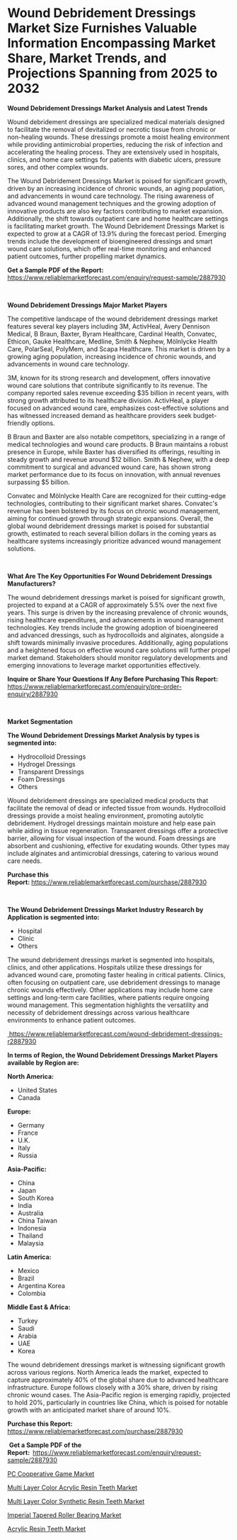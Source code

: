 <p><h1>Wound Debridement Dressings Market Size Furnishes Valuable Information Encompassing Market Share, Market Trends, and Projections Spanning from 2025 to 2032</h1></p><p><strong>Wound Debridement Dressings Market Analysis and Latest Trends</strong></p>
<p><p>Wound debridement dressings are specialized medical materials designed to facilitate the removal of devitalized or necrotic tissue from chronic or non-healing wounds. These dressings promote a moist healing environment while providing antimicrobial properties, reducing the risk of infection and accelerating the healing process. They are extensively used in hospitals, clinics, and home care settings for patients with diabetic ulcers, pressure sores, and other complex wounds.</p><p>The Wound Debridement Dressings Market is poised for significant growth, driven by an increasing incidence of chronic wounds, an aging population, and advancements in wound care technology. The rising awareness of advanced wound management techniques and the growing adoption of innovative products are also key factors contributing to market expansion. Additionally, the shift towards outpatient care and home healthcare settings is facilitating market growth. The Wound Debridement Dressings Market is expected to grow at a CAGR of 13.9% during the forecast period. Emerging trends include the development of bioengineered dressings and smart wound care solutions, which offer real-time monitoring and enhanced patient outcomes, further propelling market dynamics.</p></p>
<p><strong>Get a Sample PDF of the Report:&nbsp;</strong> <a href="https://www.reliablemarketforecast.com/enquiry/request-sample/2887930?utm_campaign=1130&utm_medium=2&utm_source=Github&utm_content=ia&utm_term=14032025&utm_id=wound-debridement-dressings">https://www.reliablemarketforecast.com/enquiry/request-sample/2887930</a></p>
<p>&nbsp;</p>
<p><strong>Wound Debridement Dressings Major Market Players</strong></p>
<p><p>The competitive landscape of the wound debridement dressings market features several key players including 3M, ActivHeal, Avery Dennison Medical, B Braun, Baxter, Byram Healthcare, Cardinal Health, Convatec, Ethicon, Gauke Healthcare, Medline, Smith & Nephew, Mölnlycke Health Care, PolarSeal, PolyMem, and Scapa Healthcare. This market is driven by a growing aging population, increasing incidence of chronic wounds, and advancements in wound care technology.</p><p>3M, known for its strong research and development, offers innovative wound care solutions that contribute significantly to its revenue. The company reported sales revenue exceeding $35 billion in recent years, with strong growth attributed to its healthcare division. ActivHeal, a player focused on advanced wound care, emphasizes cost-effective solutions and has witnessed increased demand as healthcare providers seek budget-friendly options.</p><p>B Braun and Baxter are also notable competitors, specializing in a range of medical technologies and wound care products. B Braun maintains a robust presence in Europe, while Baxter has diversified its offerings, resulting in steady growth and revenue around $12 billion. Smith & Nephew, with a deep commitment to surgical and advanced wound care, has shown strong market performance due to its focus on innovation, with annual revenues surpassing $5 billion.</p><p>Convatec and Mölnlycke Health Care are recognized for their cutting-edge technologies, contributing to their significant market shares. Convatec's revenue has been bolstered by its focus on chronic wound management, aiming for continued growth through strategic expansions. Overall, the global wound debridement dressings market is poised for substantial growth, estimated to reach several billion dollars in the coming years as healthcare systems increasingly prioritize advanced wound management solutions.</p></p>
<p>&nbsp;</p>
<p><strong>What Are The Key Opportunities For Wound Debridement Dressings Manufacturers?</strong></p>
<p><p>The wound debridement dressings market is poised for significant growth, projected to expand at a CAGR of approximately 5.5% over the next five years. This surge is driven by the increasing prevalence of chronic wounds, rising healthcare expenditures, and advancements in wound management technologies. Key trends include the growing adoption of bioengineered and advanced dressings, such as hydrocolloids and alginates, alongside a shift towards minimally invasive procedures. Additionally, aging populations and a heightened focus on effective wound care solutions will further propel market demand. Stakeholders should monitor regulatory developments and emerging innovations to leverage market opportunities effectively.</p></p>
<p><strong>Inquire or Share Your Questions If Any Before Purchasing This Report:</strong> <a href="https://www.reliablemarketforecast.com/enquiry/pre-order-enquiry/2887930?utm_campaign=1130&utm_medium=2&utm_source=Github&utm_content=ia&utm_term=14032025&utm_id=wound-debridement-dressings">https://www.reliablemarketforecast.com/enquiry/pre-order-enquiry/2887930</a></p>
<p>&nbsp;</p>
<p><strong>Market Segmentation</strong></p>
<p><strong>The Wound Debridement Dressings Market Analysis by types is segmented into:</strong></p>
<p><ul><li>Hydrocolloid Dressings</li><li>Hydrogel Dressings</li><li>Transparent Dressings</li><li>Foam Dressings</li><li>Others</li></ul></p>
<p><p>Wound debridement dressings are specialized medical products that facilitate the removal of dead or infected tissue from wounds. Hydrocolloid dressings provide a moist healing environment, promoting autolytic debridement. Hydrogel dressings maintain moisture and help ease pain while aiding in tissue regeneration. Transparent dressings offer a protective barrier, allowing for visual inspection of the wound. Foam dressings are absorbent and cushioning, effective for exudating wounds. Other types may include alginates and antimicrobial dressings, catering to various wound care needs.</p></p>
<p><strong>Purchase this Report:&nbsp;</strong><a href="https://www.reliablemarketforecast.com/purchase/2887930?utm_campaign=1130&utm_medium=2&utm_source=Github&utm_content=ia&utm_term=14032025&utm_id=wound-debridement-dressings">https://www.reliablemarketforecast.com/purchase/2887930</a></p>
<p>&nbsp;</p>
<p><strong>The Wound Debridement Dressings Market Industry Research by Application is segmented into:</strong></p>
<p><ul><li>Hospital</li><li>Clinic</li><li>Others</li></ul></p>
<p><p>The wound debridement dressings market is segmented into hospitals, clinics, and other applications. Hospitals utilize these dressings for advanced wound care, promoting faster healing in critical patients. Clinics, often focusing on outpatient care, use debridement dressings to manage chronic wounds effectively. Other applications may include home care settings and long-term care facilities, where patients require ongoing wound management. This segmentation highlights the versatility and necessity of debridement dressings across various healthcare environments to enhance patient outcomes.</p></p>
<p><a href="https://www.reliablemarketforecast.com/wound-debridement-dressings-r2887930?utm_campaign=1130&utm_medium=2&utm_source=Github&utm_content=ia&utm_term=14032025&utm_id=wound-debridement-dressings">&nbsp;https://www.reliablemarketforecast.com/wound-debridement-dressings-r2887930</a></p>
<p><strong>In terms of Region, the Wound Debridement Dressings Market Players available by Region are:</strong></p>
<p>
    <p> <strong> North America: </strong>
        <ul>
            <li>United States</li>
            <li>Canada</li>
        </ul>
        </p> 
    <p> <strong> Europe: </strong>
        <ul>
            <li>Germany</li>
            <li>France</li>
            <li>U.K.</li>
            <li>Italy</li>
            <li>Russia</li>
        </ul>
        </p> 
    <p> <strong> Asia-Pacific: </strong>
        <ul>
            <li>China</li>
            <li>Japan</li>
            <li>South Korea</li>
            <li>India</li>
            <li>Australia</li>
            <li>China Taiwan</li>
            <li>Indonesia</li>
            <li>Thailand</li>
            <li>Malaysia</li>
        </ul>
        </p> 
    <p> <strong> Latin America: </strong>
        <ul>
            <li>Mexico</li>
            <li>Brazil</li>
            <li>Argentina Korea</li>
            <li>Colombia</li>
        </ul>
        </p> 
    <p> <strong> Middle East & Africa: </strong>
        <ul>
            <li>Turkey</li>
            <li>Saudi</li>
            <li>Arabia</li>
            <li>UAE</li>
            <li>Korea</li>
        </ul>
    </p>
    </p>
<p><p>The wound debridement dressings market is witnessing significant growth across various regions. North America leads the market, expected to capture approximately 40% of the global share due to advanced healthcare infrastructure. Europe follows closely with a 30% share, driven by rising chronic wound cases. The Asia-Pacific region is emerging rapidly, projected to hold 20%, particularly in countries like China, which is poised for notable growth with an anticipated market share of around 10%.</p></p>
<p><strong>Purchase this Report: </strong><a href="https://www.reliablemarketforecast.com/purchase/2887930?utm_campaign=1130&utm_medium=2&utm_source=Github&utm_content=ia&utm_term=14032025&utm_id=wound-debridement-dressings">https://www.reliablemarketforecast.com/purchase/2887930</a></p>
<p>&nbsp;<strong>Get a Sample PDF of the Report:&nbsp;&nbsp;</strong><a href="https://www.reliablemarketforecast.com/enquiry/request-sample/2887930?utm_campaign=1130&utm_medium=2&utm_source=Github&utm_content=ia&utm_term=14032025&utm_id=wound-debridement-dressings">https://www.reliablemarketforecast.com/enquiry/request-sample/2887930</a></p>
<p><strong></strong></p>
<p><p><a href="https://github.com/stunzkocotpv/Market-Research-Report-List-1/blob/main/pc-cooperative-game-market.md?utm_campaign=1130&utm_medium=2&utm_source=Github&utm_content=ia&utm_term=14032025&utm_id=wound-debridement-dressings">PC Cooperative Game Market</a></p><p><a href="https://github.com/iwanesucices/Market-Research-Report-List-1/blob/main/multi-layer-color-acrylic-resin-teeth-market.md?utm_campaign=1130&utm_medium=2&utm_source=Github&utm_content=ia&utm_term=14032025&utm_id=wound-debridement-dressings">Multi Layer Color Acrylic Resin Teeth Market</a></p><p><a href="https://github.com/wantadhagino/Market-Research-Report-List-1/blob/main/multi-layer-color-synthetic-resin-teeth-market.md?utm_campaign=1130&utm_medium=2&utm_source=Github&utm_content=ia&utm_term=14032025&utm_id=wound-debridement-dressings">Multi Layer Color Synthetic Resin Teeth Market</a></p><p><a href="https://github.com/hatlepigna2s/Market-Research-Report-List-1/blob/main/imperial-tapered-roller-bearing-market.md?utm_campaign=1130&utm_medium=2&utm_source=Github&utm_content=ia&utm_term=14032025&utm_id=wound-debridement-dressings">Imperial Tapered Roller Bearing Market</a></p><p><a href="https://github.com/snapetylerho/Market-Research-Report-List-1/blob/main/acrylic-resin-teeth-market.md?utm_campaign=1130&utm_medium=2&utm_source=Github&utm_content=ia&utm_term=14032025&utm_id=wound-debridement-dressings">Acrylic Resin Teeth Market</a></p></p>